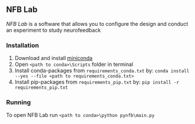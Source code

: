 ## NFB Lab 
*NFB Lab* is a software that allows you to configure the design and conduct an experiment to study neurofeedback
### Installation
1. Download and install [miniconda](https://conda.io/miniconda.html)
2. Open `<path to conda>\Scripts` folder in terminal
2. Install conda-packages from `requirements_conda.txt` by: 
```conda install --yes --file <path to requirements_conda.txt>```
3. Install pip-packages from `requirements_pip.txt` by: 
```pip install -r requirements_pip.txt```
### Running
To open NFB Lab run ```<path to conda>\python pynfb\main.py```